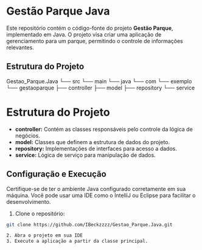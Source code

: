 # Gestão Parque Java

Este repositório contém o código-fonte do projeto **Gestão Parque**, implementado em Java. O projeto visa criar uma aplicação de gerenciamento para um parque, permitindo o controle de informações relevantes.

## Estrutura do Projeto

Gestao_Parque.Java
└── src
    └── main
        └── java
            └── com
                └── exemplo
                    └── gestaoparque
                        ├── controller
                        ├── model
                        ├── repository
                        └── service

 

# Estrutura do Projeto

- **controller:** Contém as classes responsáveis pelo controle da lógica de negócios.
- **model:** Classes que definem a estrutura de dados do projeto.
- **repository:** Implementações de interfaces para acesso a dados.
- **service:** Lógica de serviço para manipulação de dados.

## Configuração e Execução

Certifique-se de ter o ambiente Java configurado corretamente em sua máquina. Você pode usar uma IDE como o IntelliJ ou Eclipse para facilitar o desenvolvimento.

1. Clone o repositório:

```bash
git clone https://github.com/IBeckzzzz/Gestao_Parque.Java.git

2. Abra o projeto em sua IDE
3. Execute a aplicação a partir da classe principal.

